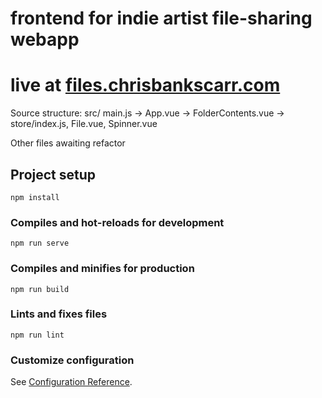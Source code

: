 # frontend for indie artist file-sharing webapp
# live at [files.chrisbankscarr.com](https://files.chrisbankscarr.com)

Source structure:
src/
main.js
->
App.vue
-> 
FolderContents.vue -> store/index.js, File.vue, Spinner.vue

Other files awaiting refactor

## Project setup
```
npm install
```

### Compiles and hot-reloads for development
```
npm run serve
```

### Compiles and minifies for production
```
npm run build
```

### Lints and fixes files
```
npm run lint
```

### Customize configuration
See [Configuration Reference](https://cli.vuejs.org/config/).
